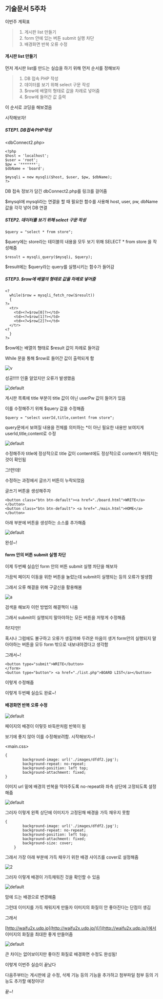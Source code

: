 ## 기술문서 5주차 



이번주 계획표

> 1. 게시판 list 만들기
> 2. form 안에 있는 버튼 submit 실행 차단
> 3. 배경화면 반복 오류 수정



#### 게시판 list 만들기

먼저 게시판 list를 만드는 실습을 하기 위해 먼저 순서를 정해보자

> 1. DB 접속 PHP 작성
> 2. 데이터를 보기 위해 select 구문 작성
> 3. $row에 배열의 형태로 값을 차례로 넣어줌
> 4. $row에 들어간 값 출력

이 순서로 코딩을 해보겠음

시작해보자!



##### STEP1. DB접속 PHP작성

<dbConnect2.php>

```
<?php
$host = 'localhost';
$user = 'root';
$pw = '*******';
$dbName = 'board';

$mysqli = new mysqli($host, $user, $pw, $dbName);
?>
```

DB 접속 정보가 담긴 dbConnect2.php를 링크를 걸어줌

$mysqli에 mysqli라는 연결을 할 때 필요한 함수를 사용해 host, user, pw, dbName 값을 각각 넣어 DB 연결



##### STEP2. 데이터를 보기 위해 select 구문 작성

```
$query = "select * from store";
```

$query에는 store라는 테이블의 내용을 모두 보기 위해 SELECT * from store 을 작성해줌



```
$result = mysqli_query($mysqli, $query);
```

$result에는 $query라는 query를 실행시키는 함수가 들어감 



##### STEP3. $row에 배열의 형태로 값을 차례로 넣어줌

```
<?
  while($row = mysqli_fetch_row($result))
  {
?>
  <tr>
    <td><?=$row[0]?></td>
    <td><?=$row[1]?></td>
    <td><?=$row[2]?></td>
  </tr>
<?
  }
?>
```

$row에는 배열의 형태로 $result 값이 차례로 들어감

While 문을 통해 $row로 들어간 값이 출력되게 함



![v](https://user-images.githubusercontent.com/40850499/52348183-11ca9d00-2a67-11e9-9311-cbd8426a736f.PNG)

성공!!!!! 인줄 알았지만 오류가 발생했음



![default](https://user-images.githubusercontent.com/40850499/52349035-04161700-2a69-11e9-8968-2f30c3f479d3.PNG)

게시판 목록에 title 부분이 title 값이 아닌 userPw 값이 들어가 있음

이를 수정해주기 위해 $query 값을 수정해줌



```
$query = "select userId,title,content from store";
```

query문에서 보여질 내용을 전체를 의미하는 *이 아닌 필요한 내용만 보여지게 userId,title,content로 수정



![default](https://user-images.githubusercontent.com/40850499/52349205-60793680-2a69-11e9-8326-fc0abbcb483b.PNG)

수정해주자 title에 정상적으로 title 값이 content에도 정상적으로  content가 채워지는 것이 확인됨

그!런!데!

수정하는 과정에서 글쓰기 버튼이 누락되었음

글쓰기 버튼을 생성해주자



```
<button class="btn btn-default"><a href="./board.html">WRITE</a></button>
<button class="btn btn-default"> <a href="./main.html">HOME</a></button>
```

아래 부분에 버튼을 생성하는 소스를 추가해줌



![default](https://user-images.githubusercontent.com/40850499/52349335-b3eb8480-2a69-11e9-9935-c21a04513f17.PNG)

완성~!



#### form 안의 버튼 submit 실행 차단

이제 두번째 실습인 form 안의 버튼 submit 실행 차단을 해보자

가끔씩 페이지 이동을 위한 버튼을 눌렀는데 submit이 실행되는 등의 오류가 발생함

그래서 오류 해결을 위해 구글신을 활용해봄



![a](https://user-images.githubusercontent.com/40850499/52353734-793a1a00-2a72-11e9-9510-b2ddf069cff8.PNG)

검색을 해보자 이런 방법의 해결책이 나옴

그래서 submit이 실행되지 말아야하는 모든 버튼을 저렇게 수정해줌



하!지!만!

혹시나 그럼에도 불구하고 오류가 생길까봐 두려운 마음이 생겨 form안의 실행되지 말아야하는 버튼을 모두 form 밖으로 내보내야겠다고 생각함 

그래서~!

```
<button type="submit">WRITE</button>
</form>
<button type="button"> <a href="./list.php">BOARD LIST</a></button>
```

이렇게 수정해줌

이렇게 두번째 실습도 완료~!



#### 배경화면 반복 오류 수정

![default](https://user-images.githubusercontent.com/40850499/52357458-8c041d00-2a79-11e9-850d-e4ffd1cdb9ed.PNG)

페이지의 배경이 이렇듯 바둑판처럼 반복이 됨

보기에 좋지 않아 이를 수정해보려함. 시작해보자~!



<main.css>

```
{
		background-image: url('./images/dfdf2.jpg');
		background-repeat: no-repeat;
		background-position: left top;
		background-attachment: fixed;
}
```

이미지 url 밑에 배경의 반복을 막아주도록 no-repeat와 좌측 상단에 고정되도록 설정해줌



![default](https://user-images.githubusercontent.com/40850499/52357683-e7360f80-2a79-11e9-8eda-180c4a5c7ae7.PNG)

그러자 이렇게 왼쪽 상단에 이미지가 고정된채 배경을 가득 채우지 못함



```
{
		background-image: url('./images/dfdf2.jpg');
		background-repeat: no-repeat;
		background-position: left top;
		background-attachment: fixed;
		background-size: cover;
	}
```

그래서 가장 아래 부분에 가득 채우기 위한 배경 사이즈를 cover로 설정해줌



![2](https://user-images.githubusercontent.com/40850499/52357797-25333380-2a7a-11e9-9d8e-0e8b274396ed.PNG)

그러자 이렇게 배경이 가득채워진 것을 확인할 수 있음



![default](https://user-images.githubusercontent.com/40850499/52357859-472cb600-2a7a-11e9-9d88-fd7a71a5801e.PNG)

맘에 드는 배경으로 변경해줌

그런데 이미지를 가득 채워지게 만들자 이미지의 화질이 안 좋아진다는 단점이 생김

그래서

[http://waifu2x.udp.jp](http://waifu2x.udp.jp/)[/](http://waifu2x.udp.jp/)에서 이미지의 화질을 최대한 좋게 만들어줌



![default](https://user-images.githubusercontent.com/40850499/52358093-b4d8e200-2a7a-11e9-8a27-12e85ab7d7fa.PNG)

큰 차이는 없어보이지만 좋아진 화질로 배경화면 수정도 완성됨!



이렇게 이번주 실습이 끝났다

다음주부터는 게시판에 글 수정, 삭제 기능 등의 기능을 추가하고 첨부파일 첨부 등의 기능도 추가할 예정이다!



끝~!